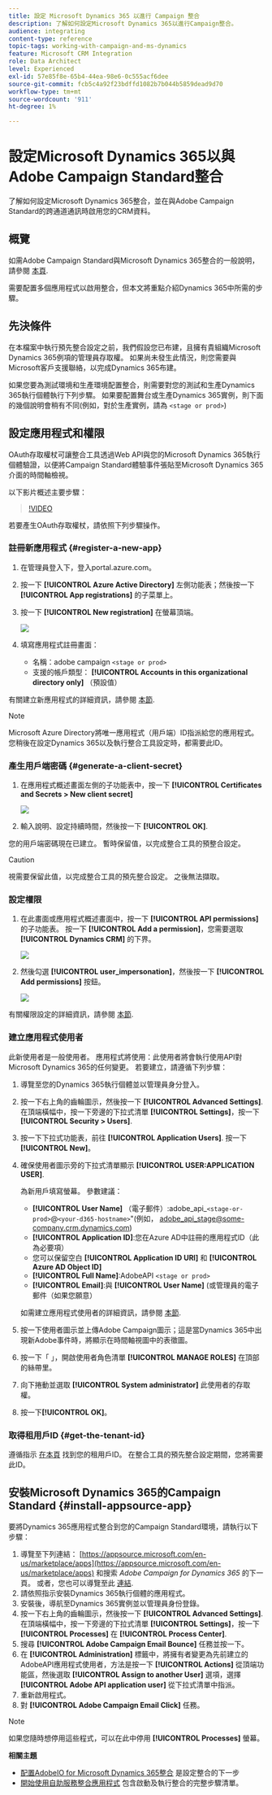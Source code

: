 ```yaml
---
title: 設定 Microsoft Dynamics 365 以進行 Campaign 整合
description: 了解如何設定Microsoft Dynamics 365以進行Campaign整合。
audience: integrating
content-type: reference
topic-tags: working-with-campaign-and-ms-dynamics
feature: Microsoft CRM Integration
role: Data Architect
level: Experienced
exl-id: 57e85f8e-65b4-44ea-98e6-0c555acf6dee
source-git-commit: fcb5c4a92f23bdffd1082b7b044b5859dead9d70
workflow-type: tm+mt
source-wordcount: '911'
ht-degree: 1%

---
```


# 設定Microsoft Dynamics 365以與Adobe Campaign Standard整合

了解如何設定Microsoft Dynamics 365整合，並在與Adobe Campaign Standard的跨通道通訊時啟用您的CRM資料。

## 概覽

如需Adobe Campaign Standard與Microsoft Dynamics 365整合的一般說明，請參閱 [本頁](../../integrating/using/d365-acs-get-started.md).

需要配置多個應用程式以啟用整合，但本文將重點介紹Dynamics 365中所需的步驟。

## 先決條件

在本檔案中執行預先整合設定之前，我們假設您已布建，且擁有貴組織Microsoft Dynamics 365例項的管理員存取權。  如果尚未發生此情況，則您需要與Microsoft客戶支援聯絡，以完成Dynamics 365布建。

如果您要為測試環境和生產環境配置整合，則需要對您的測試和生產Dynamics 365執行個體執行下列步驟。 如果要配置舞台或生產Dynamics 365實例，則下面的幾個說明會稍有不同(例如，對於生產實例，請為 `<stage or prod>`)

## 設定應用程式和權限

OAuth存取權杖可讓整合工具透過Web API與您的Microsoft Dynamics 365執行個體驗證，以便將Campaign Standard體驗事件張貼至Microsoft Dynamics 365介面的時間軸檢視。

以下影片概述主要步驟：

>[!VIDEO](https://video.tv.adobe.com/v/27637)

若要產生OAuth存取權杖，請依照下列步驟操作。

### 註冊新應用程式 {#register-a-new-app}

1. 在管理員登入下，登入portal.azure.com。

1. 按一下 **[!UICONTROL Azure Active Directory]** 左側功能表；然後按一下 **[!UICONTROL App registrations]** 的子菜單上。

1. 按一下 **[!UICONTROL New registration]** 在螢幕頂端。

   ![](assets/do-not-localize/MSdynACSIntegration-7.png)

1. 填寫應用程式註冊畫面：

   * 名稱：adobe campaign `<stage or prod>`
   * 支援的帳戶類型： **[!UICONTROL Accounts in this organizational directory only]** （預設值）

有關建立新應用程式的詳細資訊，請參閱 [本節](https://docs.microsoft.com/en-us/azure/active-directory/develop/quickstart-register-app).

>[!NOTE]
>
>Microsoft Azure Directory將唯一應用程式（用戶端）ID指派給您的應用程式。 您稍後在設定Dynamics 365以及執行整合工具設定時，都需要此ID。

### 產生用戶端密碼 {#generate-a-client-secret}

1. 在應用程式概述畫面左側的子功能表中，按一下 **[!UICONTROL Certificates and Secrets > New client secret]**

   ![](assets/do-not-localize/MSdynACSIntegration-8.png)

1. 輸入說明、設定持續時間，然後按一下 **[!UICONTROL OK]**.

您的用戶端密碼現在已建立。 暫時保留值，以完成整合工具的預整合設定。

>[!CAUTION]
>
>視需要保留此值，以完成整合工具的預先整合設定。 之後無法擷取。


### 設定權限

1. 在此畫面或應用程式概述畫面中，按一下 **[!UICONTROL API permissions]** 的子功能表。  按一下 **[!UICONTROL Add a permission]**，您需要選取 **[!UICONTROL Dynamics CRM]** 的下界。

   ![](assets/do-not-localize/MSdynACSIntegration-9.png)

1. 然後勾選 **[!UICONTROL user_impersonation]**，然後按一下 **[!UICONTROL Add permissions]** 按鈕。

   ![](assets/do-not-localize/MSdynACSIntegration-10.png)

有關權限設定的詳細資訊，請參閱 [本節](https://docs.microsoft.com/en-us/azure/active-directory/develop/quickstart-configure-app-access-web-apis#add-permissions-to-access-web-apis).

### 建立應用程式使用者

此新使用者是一般使用者。 應用程式將使用：此使用者將會執行使用API對Microsoft Dynamics 365的任何變更。 若要建立，請遵循下列步驟：

1. 導覽至您的Dynamics 365執行個體並以管理員身分登入。

1. 按一下右上角的齒輪圖示，然後按一下 **[!UICONTROL Advanced Settings]**. 在頂端橫幅中，按一下旁邊的下拉式清單 **[!UICONTROL Settings]**，按一下 **[!UICONTROL Security > Users]**.

1. 按一下下拉式功能表，前往 **[!UICONTROL Application Users]**. 按一下&#x200B;**[!UICONTROL New]**。

1. 確保使用者圖示旁的下拉式清單顯示 **[!UICONTROL USER:APPLICATION USER]**.

   為新用戶填寫螢幕。  參數建議：

   * **[!UICONTROL User Name]** （電子郵件）:adobe_api_`<stage-or-prod>`@`<your-d365-hostname>`&quot;(例如， adobe_api_stage@some-company.crm.dynamics.com)
   * **[!UICONTROL Application ID]**:您在Azure AD中註冊的應用程式ID（此為必要項）
   * 您可以保留空白 **[!UICONTROL Application ID URI]** 和 **[!UICONTROL Azure AD Object ID]**
   * **[!UICONTROL Full Name]**:AdobeAPI `<stage or prod>`
   * **[!UICONTROL Email]**:與 **[!UICONTROL User Name]** (或管理員的電子郵件（如果您願意）

   如需建立應用程式使用者的詳細資訊，請參閱 [本節](https://docs.microsoft.com/en-gb/power-platform/admin/create-users-assign-online-security-roles#create-an-application-user).

1. 按一下使用者圖示並上傳Adobe Campaign圖示；這是當Dynamics 365中出現新Adobe事件時，將顯示在時間軸視圖中的表徵圖。

1. 按一下「 」，開啟使用者角色清單 **[!UICONTROL MANAGE ROLES]** 在頂部的絲帶里。

1. 向下捲動並選取 **[!UICONTROL System administrator]** 此使用者的存取權。

1. 按一下&#x200B;**[!UICONTROL OK]**。

### 取得租用戶ID {#get-the-tenant-id}

遵循指示 [在本頁](https://docs.microsoft.com/en-us/onedrive/find-your-office-365-tenant-id) 找到您的租用戶ID。  在整合工具的預先整合設定期間，您將需要此ID。

## 安裝Microsoft Dynamics 365的Campaign Standard {#install-appsource-app}

要將Dynamics 365應用程式整合到您的Campaign Standard環境，請執行以下步驟：

1. 導覽至下列連結： [https://appsource.microsoft.com/en-us/marketplace/apps](https://appsource.microsoft.com/en-us/marketplace/apps) 和搜索 _Adobe Campaign for Dynamics 365_ 的下一頁。
或者，您也可以導覽至此 [連結](https://appsource.microsoft.com/en-us/product/dynamics-365/adobecampaign.re4snj-a4n7-5t6y-a14br-d5d1b?flightCodes=adobesignhide&amp;tab=Overview).
1. 請依照指示安裝Dynamics 365執行個體的應用程式。
1. 安裝後，導航至Dynamics 365實例並以管理員身份登錄。
1. 按一下右上角的齒輪圖示，然後按一下 **[!UICONTROL Advanced Settings]**. 在頂端橫幅中，按一下旁邊的下拉式清單 **[!UICONTROL Settings]**，按一下 **[!UICONTROL Processes]** 在 **[!UICONTROL Process Center]**.
1. 搜尋 **[!UICONTROL Adobe Campaign Email Bounce]** 任務並按一下。
1. 在 **[!UICONTROL Administration]** 標籤中，將擁有者變更為先前建立的AdobeAPI應用程式使用者，方法是按一下 **[!UICONTROL Actions]** 從頂端功能區，然後選取 **[!UICONTROL Assign to another User]** 選項，選擇 **[!UICONTROL Adobe API application user]** 從下拉式清單中指派。
1. 重新啟用程式。
1. 對 **[!UICONTROL Adobe Campaign Email Click]** 任務。

>[!NOTE]
>
>如果您隨時想停用這些程式，可以在此中停用 **[!UICONTROL Processes]** 螢幕。

**相關主題**

* [配置AdobeIO for Microsoft Dynamics 365整合](../../integrating/using/d365-acs-configure-adobe-io.md) 是設定整合的下一步
* [開始使用自助服務整合應用程式](../../integrating/using/d365-acs-self-service-app-quick-start-guide.md) 包含啟動及執行整合的完整步驟清單。
